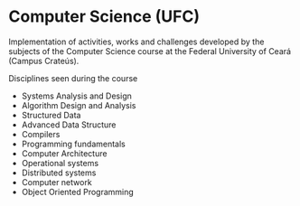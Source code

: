 # Computer Science (UFC)

Implementation of activities, works and challenges developed by the subjects of the Computer Science course at the Federal University of Ceará (Campus Crateús).

Disciplines seen during the course

- Systems Analysis and Design
- Algorithm Design and Analysis
- Structured Data
- Advanced Data Structure
- Compilers
- Programming fundamentals
- Computer Architecture
- Operational systems
- Distributed systems
- Computer network
- Object Oriented Programming
